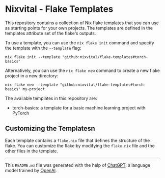 # Nixvital - Flake Templates

This repository contains a collection of Nix flake templates that you can use as starting points for your own projects. The templates are defined in the templates attribute set of the flake's outputs.

To use a template, you can use the `nix flake init` command and specify the template with the `--template` flag:

```
nix flake init --template "github:nixvital/flake-templates#torch-basics"
```

Alternatively, you can use the `nix flake new` command to create a new flake project in a new directory:

```
nix flake new --template "github:nixvital/flake-templates#torch-basics" my-project
```

The available templates in this repository are:

* torch-basics: a template for a basic machine learning project with PyTorch

## Customizing the Templatesn

Each template contains a `flake.nix` file that defines the structure of the flake. You can customize the flake by modifying the `flake.nix` file and the other files in the template.

-----

This `README.md` file was generated with the help of [ChatGPT](https://openai.com/blog/chatgpt/), a language model trained by [OpenAI](https://openai.com/).


